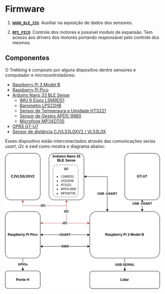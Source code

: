 # **Firmware**


1. [**`NANO_BLE_33S`**](./NANO_BLE_33S): Auxiliar na aquisição de dados dos sensores.

2. [**`RPI_PICO`**](./RPI_PICO): Controle dos motores e possível modulo de expansão. Tem acesso aos drivers dos motores portando responsável pelo controle dos mesmos.



## **Componentes**

O Trekking é composto por alguns dispositivo dentre sensores e computador e microcontroladores:


 * [Raspberry Pi 3 Model B](https://www.raspberrypi.com/products/raspberry-pi-3-model-b/)
 * [Raspberry Pi Pico](https://www.raspberrypi.com/products/raspberry-pi-pico/)
 * [Arduino Nano 33 BLE Sense](https://docs.arduino.cc/hardware/nano-33-ble-sense)
   * [IMU 9 Eixos LSM9DS1](https://content.arduino.cc/assets/Nano_BLE_Sense_lsm9ds1.pdf)
   * [Barometro LPS22HB](https://content.arduino.cc/assets/Nano_BLE_Sense_lps22hb.pdf)
   * [Sensor de Temperaura e Umidade HTS221](https://content.arduino.cc/assets/Nano_BLE_Sense_HTS221.pdf)
   * [Sensor de Gestos APDS-9960](https://content.arduino.cc/assets/Nano_BLE_Sense_av02-4191en_ds_apds-9960.pdf)
   * [Microfone MP34DT05](https://content.arduino.cc/assets/Nano_BLE_Sense_mp34dt05-a.pdf)
 * [GPRS GT-U7](https://manuals.plus/goouuu/goouuu-tech-gt-u7-gps-modules.pdf)
 * [Sensor de distância CJVL53L0XV2 / VL53L0X](https://www.st.com/resource/en/datasheet/vl53l0x.pdf)
 
 
 
 
 Esses dispositivo estão interconectados através das comunicações serias *usart*, *i2c* e *swd* como mostra o diagrama abaixo:
 
 
  ![Rede de conexão entre os sensores e dispositivos do trekking](conexao.drawio.png)
